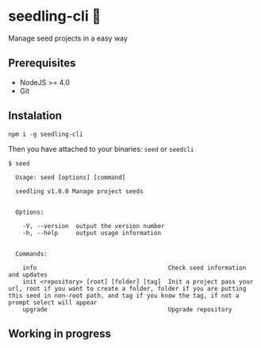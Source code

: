 # seedling-cli :seedling:

Manage seed projects in a easy way

## Prerequisites

- NodeJS >= 4.0
- Git

## Instalation

```
npm i -g seedling-cli
```

Then you have attached to your binaries: `seed` or `seedcli`

```
$ seed

  Usage: seed [options] [command]

  seedling v1.0.0 Manage project seeds


  Options:

    -V, --version  output the version number
    -h, --help     output usage information


  Commands:

    info                                     Check seed information and updates
    init <repository> [root] [folder] [tag]  Init a project pass your url, root if you want to create a folder, folder if you are putting this seed in non-root path, and tag if you know the tag, if not a prompt select will appear
    upgrade                                  Upgrade repository
```

## Working in progress
